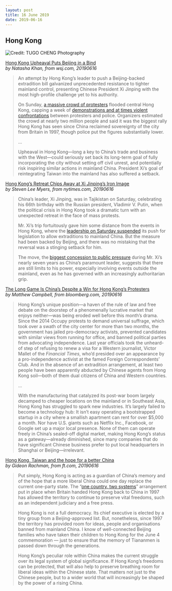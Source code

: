 ```yaml
---
layout: post
title: 16 June 2019
date: 2019-06-16
---
```


## Hong Kong

![Credit: TUGO CHENG Photography](https://scontent-hkg3-1.xx.fbcdn.net/v/t1.0-9/64559953_2049718261805813_9097405804318818304_n.jpg?_nc_cat=1&_nc_ht=scontent-hkg3-1.xx&oh=5c5393c4d8c8a05434959125e47b8131&oe=5D7AF5F5)

[Hong Kong Upheaval Puts Beijing in a Bind](https://www.wsj.com/articles/hong-kong-upheaval-puts-beijing-in-a-bind-11560733232) <br> *by Natasha Khan, from wsj.com, 20190616*

> An attempt by Hong Kong’s leader to push a Beijing-backed extradition bill galvanized unprecedented resistance to tighter mainland control, presenting Chinese President Xi Jinping with the most high-profile challenge yet to his authority.
>
> On Sunday, [a massive crowd of protesters](https://www.wsj.com/articles/protesters-crowd-hong-kongs-streets-once-more-11560668928) flooded central Hong Kong, capping a week of [demonstrations and at times violent confrontations](https://www.wsj.com/articles/hong-kong-protest-debate-postponed-on-extradition-bill-as-crowds-swell-in-opposition-11560309637) between protesters and police. Organizers estimated the crowd at nearly two million people and said it was the biggest rally Hong Kong has seen since China reclaimed sovereignty of the city from Britain in 1997, though police put the figures substantially lower.
>
> ...
>
> Upheaval in Hong Kong—long a key to China’s trade and business with the West—could seriously set back its long-term goal of fully incorporating the city without setting off civil unrest, and potentially risk inspiring similar actions in mainland China. President Xi’s goal of reintegrating Taiwan into the mainland has also suffered a setback.

[Hong Kong’s Retreat Chips Away at Xi Jinping’s Iron Image](https://www.nytimes.com/2019/06/16/world/asia/hong-kong-xi-jinping.html) <br> *by Steven Lee Myers, from nytimes.com, 20190616*

> China’s leader, Xi Jinping, was in Tajikistan on Saturday, celebrating his 66th birthday with the Russian president, Vladimir V. Putin, when the political crisis in Hong Kong took a dramatic turn with an unexpected retreat in the face of mass protests.
>
> Mr. Xi’s trip fortuitously gave him some distance from the events in Hong Kong, where the [leadership on Saturday suspended](https://www.nytimes.com/2019/06/15/world/asia/china-hong-kong-politics.html?module=inline) its push for legislation to allow extraditions to mainland China. But the measure had been backed by Beijing, and there was no mistaking that the reversal was a stinging setback for him.
>
> The move, the [biggest concession to public pressure](https://www.nytimes.com/2019/06/15/world/asia/china-hong-kong-politics.html?module=inline) during Mr. Xi’s nearly seven years as China’s paramount leader, suggests that there are still limits to his power, especially involving events outside the mainland, even as he has governed with an increasingly authoritarian grip.

[The Long Game Is China’s Despite a Win for Hong Kong’s Protesters](https://www.bloomberg.com/news/articles/2019-06-16/the-long-game-is-china-s-despite-a-win-for-hong-kong-s-protesters) <br> *by Matthew Campbell, from bloomberg.com, 20190616*

> Hong Kong’s unique position—a haven of the rule of law and free debate on the doorstep of a phenomenally lucrative market that enjoys neither—was being eroded well before this month’s drama. Since the 2014 Occupy protests to demand universal suffrage, which took over a swath of the city center for more than two months, the government has jailed pro-democracy activists, prevented candidates with similar views from running for office, and banned political parties from advocating independence. Last year officials took the unheard-of step of refusing to renew a visa for a Western journalist, Victor Mallet of the *Financial Times*, who’d presided over an appearance by a pro-independence activist at the famed Foreign Correspondents’ Club. And in the absence of an extradition arrangement, at least two people have been apparently abducted by Chinese agents from Hong Kong soil—both of them dual citizens of China and Western countries. 
>
> ...
>
> With the manufacturing that catalyzed its post-war boom largely decamped to cheaper locations on the mainland or in Southeast Asia, Hong Kong has struggled to spark new industries. It’s largely failed to become a technology hub: It isn’t easy operating a bootstrapped startup in a city where a smallish apartment can rent for over $5,000 a month. Nor have U.S. giants such as Netflix Inc., Facebook, or Google set up a major local presence. None of them can operate freely in China’s sealed-off digital market, making Hong Kong’s status as a gateway—already diminished, since many companies that do have significant Chinese business prefer to put local headquarters in Shanghai or Beijing—irrelevant. 

[Hong Kong, Taiwan and the hope for a better China](https://www.ft.com/content/8a3f99c6-9014-11e9-aea1-2b1d33ac3271) <br> *by Gideon Rachman, from ft.com, 20190616*

> Put simply, Hong Kong is acting as a guardian of China’s memory and of the hope that a more liberal China could one day replace the current one-party state. The “[one country, two systems](https://www.ft.com/content/323dec9c-8d0c-11e9-b8cb-26a9caa9d67b)” arrangement put in place when Britain handed Hong Kong back to China in 1997 has allowed the territory to continue to preserve vital freedoms, such as an independent judiciary and a free press.
>
> Hong Kong is not a full democracy. Its chief executive is elected by a tiny group from a Beijing-approved list. But, nonetheless, since 1997 the territory has provided room for ideas, people and organisations banned from mainland China. I know of well-connected Beijing families who have taken their children to Hong Kong for the June 4 commemoration — just to ensure that the memory of Tiananmen is passed down through the generations.
>
> Hong Kong’s peculiar role within China makes the current struggle over its legal system of global significance. If Hong Kong’s freedoms can be protected, that will also help to preserve breathing room for liberal ideas within the Chinese state. That matters not just to the Chinese people, but to a wider world that will increasingly be shaped by the power of a rising China.